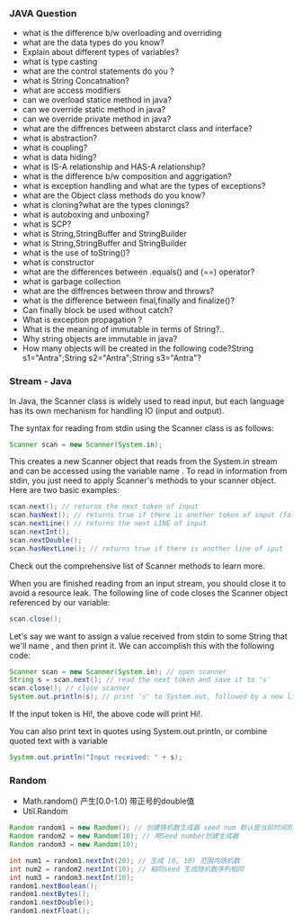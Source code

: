 ### JAVA Question
* what is the difference b/w overloading and overriding
* what are the data types do you know?
* Explain about different types of variables?
* what is type casting
* what are the control statements do you ?
* what is String Concatnation?
* what are access modifiers
* can we overload statice method in java?
* can we override static method in java?
* can we override private method in java?
* what are the diffrences between abstarct class and interface?
* what is abstraction?
* what is coupling?
* what is data hiding?
* what is IS-A relationship and HAS-A relationship?
* what is the difference b/w composition and aggrigation?
* what is exception handling and what are the types of exceptions?
* what are the Object class methods do you know?
* what is cloning?what are the types clonings?
* what is autoboxing and unboxing?
* what is SCP?
* what is String,StringBuffer and StringBuilder
* what is String,StringBuffer and StringBuilder
* what is the use of toString()?
* what is constructor
* what are the differences between .equals() and (==) operator?
* what is garbage collection
* what are the diffrences between throw and throws?
* what is the difference between final,finally and finalize()?
* Can finally block be used without catch?
* What is exception propagation ?
* What is the meaning of immutable in terms of String?..
* Why string objects are immutable in java?
* How many objects will be created in the following code?String s1="Antra";String s2="Antra";String s3="Antra"?

### Stream - **Java**
 In Java, the Scanner class is widely used to read input, but each language has its own mechanism for handling IO (input and output). 

The syntax for reading from stdin using the Scanner class is as follows:
```java
Scanner scan = new Scanner(System.in);
```
This creates a new Scanner object that reads from the System.in stream and can be accessed using the variable name . To read in information from stdin, you just need to apply Scanner's methods to your scanner object. Here are two basic examples:

```java
scan.next(); // returns the next token of input
scan.hasNext(); // returns true if there is another token of input (false otherwise)
scan.nextLine() // returns the next LINE of input
scan.nextInt();
scan.nextDouble();
scan.hasNextLine(); // returns true if there is another line of iput
```
Check out the comprehensive list of Scanner methods to learn more. 

When you are finished reading from an input stream, you should close it to avoid a resource leak. The following line of code closes the Scanner object referenced by our  variable:
```java
scan.close();
```
Let's say we want to assign a value received from stdin to some String that we'll name , and then print it. We can accomplish this with the following code:
```java
Scanner scan = new Scanner(System.in); // open scanner
String s = scan.next(); // read the next token and save it to 's'
scan.close(); // close scanner
System.out.println(s); // print 's' to System.out, followed by a new line
```
If the input token is Hi!, the above code will print Hi!. 

You can also print text in quotes using System.out.println, or combine quoted text with a variable 
```java
System.out.println("Input received: " + s);
```
### Random 
* Math.random() 产生[0.0-1.0) 带正号的double值
* Util.Random 
```java
Random random1 = new Random(); // 创建随机数生成器 seed num 默认是当前时间的毫秒数
Random random2 = new Random(10); // 用Seed number创建生成器
Random random3 = new Random(10);

int num1 = random1.nextInt(20); // 生成 [0, 10) 范围内随机数
int num2 = random2.nextInt(10); // 相同seed 生成随机数序列相同
int num3 = random3.nextInt(10);
random1.nextBoolean();
random1.nextBytes();
random1.nextDouble();
random1.nextFloat();
```
